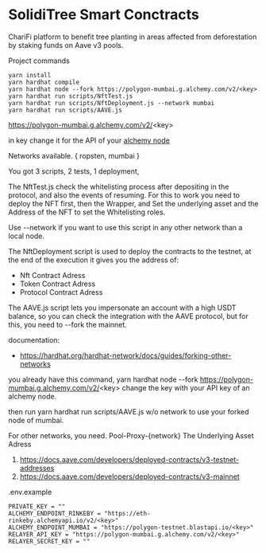 # SolidiTree Smart Conctracts

ChariFi platform to benefit tree planting in areas affected from deforestation by staking funds on Aave v3 pools.

Project commands

```shell
yarn install 
yarn hardhat compile
yarn hardhat node --fork https://polygon-mumbai.g.alchemy.com/v2/<key> 
yarn hardhat run scripts/NftTest.js  
yarn hardhat run scripts/NftDeployment.js --network mumbai
yarn hardhat run scripts/AAVE.js 
```
https://polygon-mumbai.g.alchemy.com/v2/<key\> 

<key> in key change it for the API of your [alchemy node](https://www.alchemy.com/)

Networks available. { ropsten, mumbai } 

You got 3 scripts, 2 tests, 1 deployment,

The NftTest.js check the whitelisting process after depositing in the protocol, and also the events of resuming. 
For this to work you need to deploy the NFT first, then the Wrapper, and Set the underlying asset and the Address of the NFT to set the Whitelisting roles.

Use --network if you want to use this script in any other network than a local node.

The NftDeployment script is used to deploy the contracts to the testnet, at the end of the execution it gives you the address of:
  
- Nft Contract Adress
- Token Contract Adress
- Protocol Contract Adress 
  
The AAVE.js script lets you impersonate an account with a high USDT balance, so you can check the integration with the AAVE protocol, but for this, you need to --fork the mainnet. 
  
documentation:  
- https://hardhat.org/hardhat-network/docs/guides/forking-other-networks
  
you already have this command, yarn hardhat node --fork https://polygon-mumbai.g.alchemy.com/v2/<key\> change the key with your API key of an alchemy node.
  
then run yarn hardhat run scripts/AAVE.js w/o network to use your forked node of mumbai.
  
For other networks, you need.
Pool-Proxy-{network}
The Underlying Asset Adress
  
1. https://docs.aave.com/developers/deployed-contracts/v3-testnet-addresses
2. https://docs.aave.com/developers/deployed-contracts/v3-mainnet

.env.example
```
PRIVATE_KEY = ""
ALCHEMY_ENDPOINT_RINKEBY = "https://eth-rinkeby.alchemyapi.io/v2/<key>"
ALCHEMY_ENDPOINT_MUMBAI = "https://polygon-testnet.blastapi.io/<key>"
RELAYER_API_KEY = "https://polygon-mumbai.g.alchemy.com/v2/<key>"
RELAYER_SECRET_KEY = ""
```


